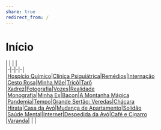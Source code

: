 ```yaml
---  
share: true  
redirect_from: /  
---  
```

# Início  
  
| | | |  
|-|-|-|-|  
|[Hospício Químico](Hospício%20Químico)|[Clínica Psiquiátrica](Clínica%20Psiquiátrica)|[Remédios](Remédios)|[Internação](Internação)  
|[Cesto Rosa](Cesto%20Rosa)|[Minha Mãe](Minha%20Mãe)|[Tricô](Tricô)|[Tarô](Tarô)  
|[Xadrez](Xadrez)|[Fotografia](Fotografia)|[Vozes](Vozes)|[Realidade](Realidade)  
|[Monografia](Monografia)|[Minha Ex](Minha%20Ex)|[Bacon](Bacon)|[A Montanha Mágica](A%20Montanha%20Mágica)  
|[Pandemia](Pandemia)|[Tempo](Tempo)|[Grande Sertão: Veredas](Grande%20Sertão%20Veredas)|[Chácara](Chácara)  
|[Hirata](Hirata)|[Casa da Avó](Casa%20da%20Avó)|[Mudança de Apartamento](Mudança%20de%20Apartamento)|[Solidão](Solidão)  
|[Saúde Mental](Saúde%20Mental)|[Internet](Internet)|[Despedida da Avó](Despedida%20da%20Avó)|[Café e Cigarro](Café%20e%20Cigarro)  
|[Varanda](Varanda)| | |   
  
  
  
  
